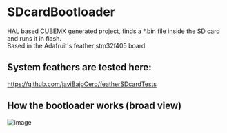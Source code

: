 # SDcardBootloader
HAL based CUBEMX generated project, finds a *.bin file inside the SD card and runs it in flash.    
Based in the Adafruit's feather stm32f405 board    

## System feathers are tested here:    
https://github.com/javiBajoCero/featherSDcardTests

## How the bootloader works (broad view)
![image](https://user-images.githubusercontent.com/25673527/232293077-e8925f7a-7ddc-4864-b308-5c3fa7f5a382.png)

